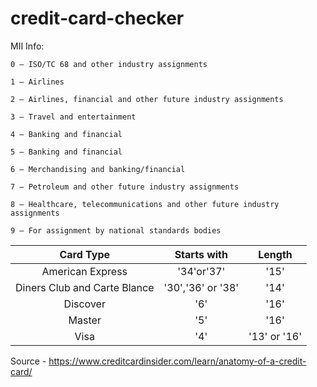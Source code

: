 # credit-card-checker

MII Info:
	
	0 – ISO/TC 68 and other industry assignments
	
	1 – Airlines
	
	2 – Airlines, financial and other future industry assignments
	
	3 – Travel and entertainment
	
	4 – Banking and financial
	
	5 – Banking and financial
	
	6 – Merchandising and banking/financial
	
	7 – Petroleum and other future industry assignments
	
	8 – Healthcare, telecommunications and other future industry assignments
	
	9 – For assignment by national standards bodies


| Card Type | Starts with | Length |
| :---: | :---: | :---: |
| American Express | '34'or'37' | '15' |
| Diners Club and Carte Blance | '30','36' or '38' | '14' |
| Discover | '6' | '16' |
| Master | '5' | '16' |
| Visa | '4' | '13' or '16' |


Source - https://www.creditcardinsider.com/learn/anatomy-of-a-credit-card/

